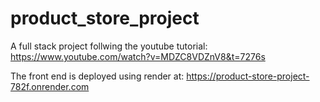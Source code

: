 # product_store_project
A full stack project follwing the youtube tutorial: https://www.youtube.com/watch?v=MDZC8VDZnV8&t=7276s

The front end is deployed using render at: https://product-store-project-782f.onrender.com

